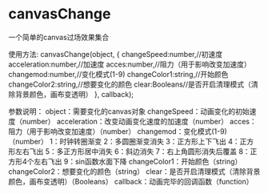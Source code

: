 # canvasChange
一个简单的canvas过场效果集合

使用方法:
  canvasChange(object, {
    changeSpeed:number,//初速度
    acceleration:number,//加速度
    acces:number,//阻力（用于影响改变加速度）
    changemod:number,//变化模式(1-9)
    changeColor1:string,//开始颜色
    changeColor2:string,//想要变化的颜色
    clear:Booleans//是否开启清理模式（清除背景颜色，画布变透明）
  }, callback);


参数说明：
object：需要变化的canvas对象
changeSpeed：动画变化的初始速度（number）
acceleration：改变动画变化速度的加速度（number）
acces：阻力（用于影响改变加速度）（number）
changemod：变化模式(1-9)（number）
  1：时钟转圈渐变
  2：多圆圈渐变消失
  3：正方形上下飞出
  4：正方形左右飞出
  5：多正方形居中消失
  6：斜边消失
  7：右上角圆形消失后覆盖
  8：正方形4个左右飞出
  9：sin函数水面下降
changeColor1：开始颜色（string）
changeColor2：想要变化的颜色（string）
clear：是否开启清理模式（清除背景颜色，画布变透明）（Booleans）
callback：动画完毕的回调函数（function）
